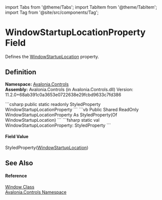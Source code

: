 import Tabs from '@theme/Tabs'; 
import TabItem from '@theme/TabItem'; 
import Tag from '@site/src/components/Tag'; 

# WindowStartupLocationProperty Field


Defines the <a href="P_Avalonia_Controls_Window_WindowStartupLocation">WindowStartupLocation</a> property.



## Definition
**Namespace:** <a href="N_Avalonia_Controls">Avalonia.Controls</a>  
**Assembly:** Avalonia.Controls (in Avalonia.Controls.dll) Version: 11.2.0+68ab391c0a3653e0722638e29fcbd9633c7fd386

<Tabs groupId="api-code-preview">
<TabItem value="csharp" label="C#">
```csharp
public static readonly StyledProperty<WindowStartupLocation> WindowStartupLocationProperty
```
</TabItem>
<TabItem value="vb" label="VB">
```vb
Public Shared ReadOnly WindowStartupLocationProperty As StyledProperty(Of WindowStartupLocation)
```
</TabItem>
<TabItem value="fsharp" label="F#">
```fsharp
static val WindowStartupLocationProperty: StyledProperty<WindowStartupLocation>
```
</TabItem>
</Tabs>



#### Field Value
StyledProperty(<a href="T_Avalonia_Controls_WindowStartupLocation">WindowStartupLocation</a>)

## See Also


#### Reference
<a href="T_Avalonia_Controls_Window">Window Class</a>  
<a href="N_Avalonia_Controls">Avalonia.Controls Namespace</a>  
